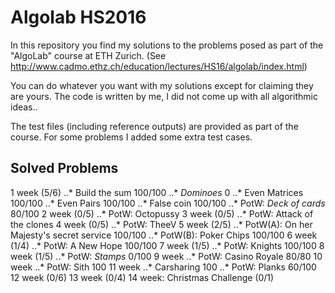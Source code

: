 # Algolab HS2016
In this repository you find my solutions to the problems posed as part of the "AlgoLab" course at ETH Zurich.
(See http://www.cadmo.ethz.ch/education/lectures/HS16/algolab/index.html)

You can do whatever you want with my solutions except for claiming they are yours.
The code is written by me, I did not come up with all algorithmic ideas..

The test files (including reference outputs) are provided as part of the course. For some problems I added some extra test cases.

## Solved Problems

1 week (5/6)
..* Build the sum 100/100
..* *Dominoes* 0
..* Even Matrices 100/100
..* Even Pairs 100/100
..* False coin 100/100
..* PotW: *Deck of cards* 80/100
2 week (0/5)
..* PotW: Octopussy
3 week (0/5)
..* PotW: Attack of the clones
4 week (0/5)
..* PotW: TheeV
5 week (2/5)
..* PotW(A): On her Majesty's secret service 100/100
..* PotW(B): Poker Chips 100/100
6 week (1/4)
..* PotW: A New Hope 100/100
7 week (1/5)
..* PotW: Knights 100/100
8 week (1/5)
..* PotW: *Stamps* 0/100
9 week
..* PotW: Casino Royale 80/80
10 week
..* PotW: Sith 100
11 week
..* Carsharing 100
..* PotW: Planks 60/100
12 week (0/6)
13 week (0/4)
14 week: Christmas Challenge (0/1)




